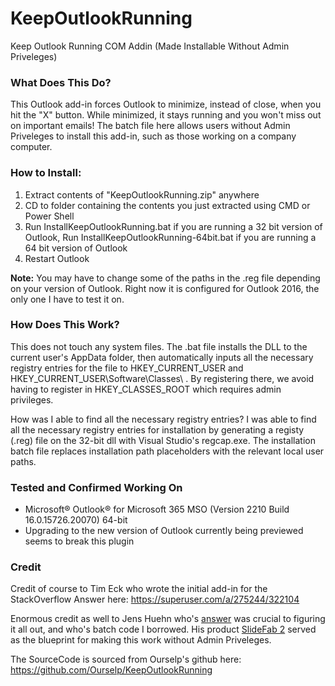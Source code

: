 # KeepOutlookRunning
Keep Outlook Running COM Addin (Made Installable Without Admin Priveleges)

### What Does This Do?
This Outlook add-in forces Outlook to minimize, instead of close, when you hit the "X" button. While minimized, it stays running and you won't miss out on important emails! The batch file here allows users without Admin Priveleges to install this add-in, such as those working on a company computer.

### How to Install:
1. Extract contents of "KeepOutlookRunning.zip" anywhere
2. CD to folder containing the contents you just extracted using CMD or Power Shell
3. Run InstallKeepOutlookRunning.bat if you are running a 32 bit version of Outlook, 
Run InstallKeepOutlookRunning-64bit.bat if you are running a 64 bit version of Outlook
4. Restart Outlook

**Note:** You may have to change some of the paths in the .reg file depending on your version of Outlook. Right now it is configured for Outlook 2016, the only one I have to test it on.

### How Does This Work?
This does not touch any system files. The .bat file installs the DLL to the current user's AppData folder, then automatically inputs all the necessary registry entries for the file to HKEY_CURRENT_USER and HKEY_CURRENT_USER\Software\Classes\ . By registering there, we avoid having to register in HKEY_CLASSES_ROOT which requires admin privileges. 

How was I able to find all the necessary registry entries? I was able to find all the necessary registry entries for installation by generating a registy (.reg) file on the 32-bit dll with Visual Studio's regcap.exe. The installation batch file replaces installation path placeholders with the relevant local user paths.

### Tested and Confirmed Working On
- Microsoft® Outlook® for Microsoft 365 MSO (Version 2210 Build 16.0.15726.20070) 64-bit
- Upgrading to the new version of Outlook currently being previewed seems to break this plugin

### Credit
Credit of course to Tim Eck who wrote the initial add-in for the StackOverflow Answer here: https://superuser.com/a/275244/322104

Enormous credit as well to Jens Huehn who's [answer](https://stackoverflow.com/a/55072381/3171509) was crucial to figuring it all out, and who's batch code I borrowed. His product [SlideFab 2](https://slidefab.com/lite/) served as the blueprint for making this work without Admin Priveleges.

The SourceCode is sourced from Ourselp's github here: https://github.com/Ourselp/KeepOutlookRunning

